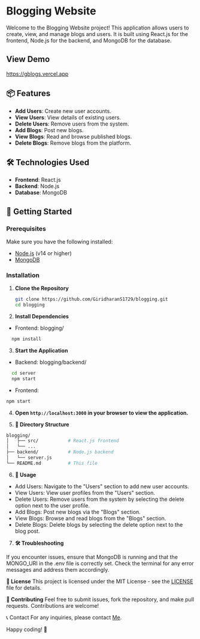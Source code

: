 # Blogging Website

Welcome to the Blogging Website project! This application allows users to create, view, and manage blogs and users. It is built using React.js for the frontend, Node.js for the backend, and MongoDB for the database.

## View Demo
https://gblogs.vercel.app

## 📦 Features

- **Add Users**: Create new user accounts.
- **View Users**: View details of existing users.
- **Delete Users**: Remove users from the system.
- **Add Blogs**: Post new blogs.
- **View Blogs**: Read and browse published blogs.
- **Delete Blogs**: Remove blogs from the platform.

## 🛠️ Technologies Used

- **Frontend**: React.js
- **Backend**: Node.js
- **Database**: MongoDB

## 🚀 Getting Started

### Prerequisites

Make sure you have the following installed:

- [Node.js](https://nodejs.org/) (v14 or higher)
- [MongoDB](https://www.mongodb.com/try/download/community)

### Installation

1. **Clone the Repository**

   ```bash
   git clone https://github.com/GiridharanS1729/blogging.git
   cd blogging
   ```

2. **Install Dependencies**

- Frontend:
blogging/
```bash
  npm install
```

3. **Start the Application**

- Backend:
blogging/backend/
```bash
  cd server
  npm start
```

- Frontend:

```bash
npm start
```

4. **Open ```http://localhost:3000``` in your browser to view the application.**

5. **📂 Directory Structure**
```bash
blogging/      
│   ├── src/           # React.js frontend
│   └── ...
├── backend/           # Node.js backend
│   └── server.js
└── README.md          # This file
```

6. **📝 Usage**

- Add Users: Navigate to the "Users" section to add new user accounts.
- View Users: View user profiles from the "Users" section.
- Delete Users: Remove users from the system by selecting the delete option next to the user profile.
- Add Blogs: Post new blogs via the "Blogs" section.
- View Blogs: Browse and read blogs from the "Blogs" section.
- Delete Blogs: Delete blogs by selecting the delete option next to the blog post.

7. **🛠️ Troubleshooting**

If you encounter issues, ensure that MongoDB is running and that the MONGO_URI in the .env file is correctly set.
Check the terminal for any error messages and address them accordingly.

**📄 License**
This project is licensed under the MIT License - see the [LICENSE](LICENSE) file for details.

**🤝 Contributing**
Feel free to submit issues, fork the repository, and make pull requests. Contributions are welcome!

📞 Contact
For any inquiries, please contact [Me](giridharans1729@gmail.com).

Happy coding! 🚀

